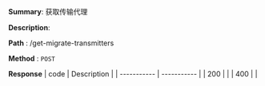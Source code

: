 **Summary**: 获取传输代理

**Description**:

**Path** : /get-migrate-transmitters

**Method** : `POST`

**Response**
| code      | Description |
| ----------- | ----------- |
|  200   |       |
|  400   |       |


